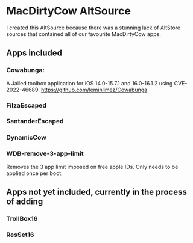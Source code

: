 # MacDirtyCow AltSource

I created this AltSource because there was a stunning lack of AltStore sources that contained all of our favourite MacDirtyCow apps. 

## Apps included

### Cowabunga:
A Jailed toolbox application for iOS 14.0-15.7.1 and 16.0-16.1.2 using CVE-2022-46689.
https://github.com/leminlimez/Cowabunga

### FilzaEscaped

### SantanderEscaped

### DynamicCow

### WDB-remove-3-app-limit
Removes the 3 app limit imposed on free apple IDs. Only needs to be applied once per boot.

## Apps not yet included, currently in the process of adding

### TrollBox16

### ResSet16


